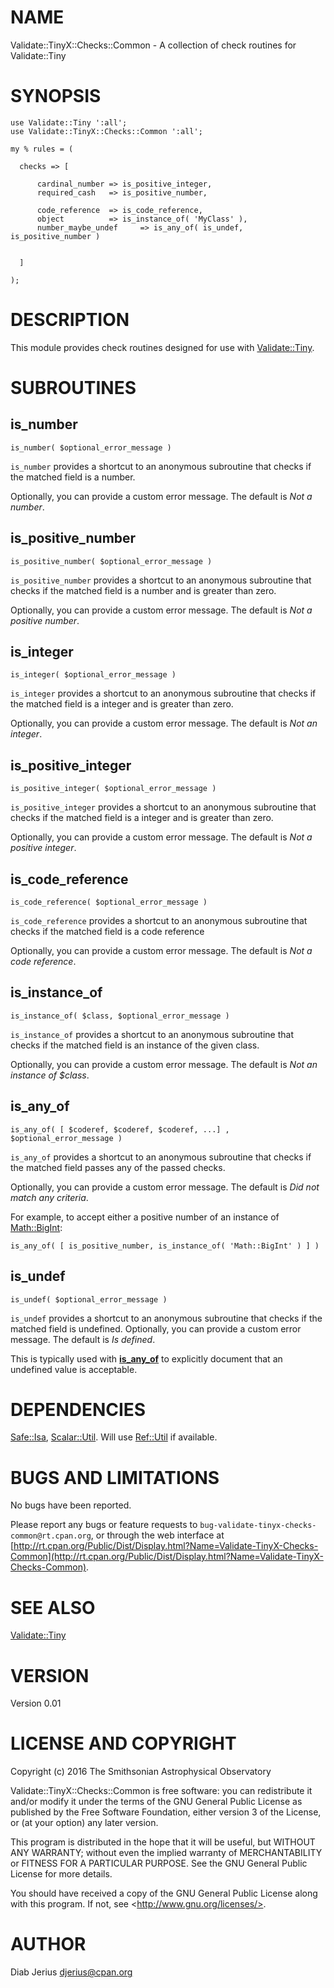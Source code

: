 # NAME

Validate::TinyX::Checks::Common - A collection of check routines for Validate::Tiny

# SYNOPSIS

    use Validate::Tiny ':all';
    use Validate::TinyX::Checks::Common ':all';

    my % rules = (

      checks => [

          cardinal_number => is_positive_integer,
          required_cash   => is_positive_number,

          code_reference  => is_code_reference,
          object          => is_instance_of( 'MyClass' ),
          number_maybe_undef     => is_any_of( is_undef, is_positive_number )


      ]

    );

# DESCRIPTION

This module provides check routines designed for use with
[Validate::Tiny](https://metacpan.org/pod/Validate::Tiny).

# SUBROUTINES

## is\_number

    is_number( $optional_error_message )

`is_number` provides a shortcut to an anonymous subroutine that
checks if the matched field is a number.

Optionally, you can provide a custom error message. The default is _Not a number_.

## is\_positive\_number

    is_positive_number( $optional_error_message )

`is_positive_number` provides a shortcut to an anonymous subroutine that
checks if the matched field is a number and is greater than zero.

Optionally, you can provide a custom error message. The default is _Not a positive number_.

## is\_integer

    is_integer( $optional_error_message )

`is_integer` provides a shortcut to an anonymous subroutine that
checks if the matched field is a integer and is greater than zero.

Optionally, you can provide a custom error message. The default is _Not an integer_.

## is\_positive\_integer

    is_positive_integer( $optional_error_message )

`is_positive_integer` provides a shortcut to an anonymous subroutine that
checks if the matched field is a integer and is greater than zero.

Optionally, you can provide a custom error message. The default is _Not a positive integer_.

## is\_code\_reference

    is_code_reference( $optional_error_message )

`is_code_reference` provides a shortcut to an anonymous subroutine that
checks if the matched field is a code reference

Optionally, you can provide a custom error message. The default is _Not a code reference_.

## is\_instance\_of

    is_instance_of( $class, $optional_error_message )

`is_instance_of` provides a shortcut to an anonymous subroutine that
checks if the matched field is an instance of the given class.

Optionally, you can provide a custom error message. The default is _Not an instance of $class_.

## is\_any\_of

    is_any_of( [ $coderef, $coderef, $coderef, ...] , $optional_error_message )

`is_any_of` provides a shortcut to an anonymous subroutine that
checks if the matched field passes any of the passed checks.

Optionally, you can provide a custom error message. The default is _Did not match any criteria_.

For example, to accept either a positive number of an instance of [Math::BigInt](https://metacpan.org/pod/Math::BigInt):

    is_any_of( [ is_positive_number, is_instance_of( 'Math::BigInt' ) ] )

## is\_undef

    is_undef( $optional_error_message )

`is_undef` provides a shortcut to an anonymous subroutine that checks
if the matched field is undefined.  Optionally, you can provide a
custom error message. The default is _Is defined_.

This is typically used with [**is\_any\_of**](#is_any_of) to
explicitly document that an undefined value is acceptable.

# DEPENDENCIES

[Safe::Isa](https://metacpan.org/pod/Safe::Isa), [Scalar::Util](https://metacpan.org/pod/Scalar::Util). Will use [Ref::Util](https://metacpan.org/pod/Ref::Util) if available.

# BUGS AND LIMITATIONS

No bugs have been reported.

Please report any bugs or feature requests to
`bug-validate-tinyx-checks-common@rt.cpan.org`, or through the web interface at
[http://rt.cpan.org/Public/Dist/Display.html?Name=Validate-TinyX-Checks-Common](http://rt.cpan.org/Public/Dist/Display.html?Name=Validate-TinyX-Checks-Common).

# SEE ALSO

[Validate::Tiny](https://metacpan.org/pod/Validate::Tiny)

# VERSION

Version 0.01

# LICENSE AND COPYRIGHT

Copyright (c) 2016 The Smithsonian Astrophysical Observatory

Validate::TinyX::Checks::Common is free software: you can redistribute it and/or modify
it under the terms of the GNU General Public License as published by
the Free Software Foundation, either version 3 of the License, or (at
your option) any later version.

This program is distributed in the hope that it will be useful,
but WITHOUT ANY WARRANTY; without even the implied warranty of
MERCHANTABILITY or FITNESS FOR A PARTICULAR PURPOSE.  See the
GNU General Public License for more details.

You should have received a copy of the GNU General Public License
along with this program.  If not, see &lt;http://www.gnu.org/licenses/>.

# AUTHOR

Diab Jerius  <djerius@cpan.org>
